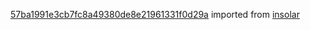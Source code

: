 [57ba1991e3cb7fc8a49380de8e21961331f0d29a](https://github.com/insolar/insolar/commit/57ba1991e3cb7fc8a49380de8e21961331f0d29a) imported from [insolar](https://github.com/insolar/insolar)
